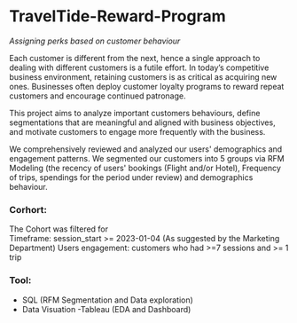 # TravelTide-Reward-Program 
*Assigning perks based on customer behaviour*




Each customer is different from the next, hence a single approach to dealing with different customers is a futile effort.
In today’s competitive business environment, retaining customers is as critical as acquiring new ones.
Businesses often deploy customer loyalty programs to reward repeat customers and encourage continued patronage.

This project aims to analyze important customers behaviours, define segmentations that are meaningful
and aligned with business objectives, and motivate customers to engage more frequently with the business.

We comprehensively reviewed and analyzed our users' demographics and engagement patterns. We segmented our customers into 5 groups 
via RFM Modeling (the recency of users' bookings (Flight and/or Hotel), Frequency of trips, spendings for the period under review) 
and demographics behaviour.

### Corhort: 
The Cohort was filtered for  
Timeframe: session_start >= 2023-01-04 (As suggested by the Marketing Department)
Users engagement: customers who had >=7 sessions and >= 1 trip

### Tool:
- SQL (RFM Segmentation and Data exploration)
- Data Visuation -Tableau (EDA and Dashboard)
